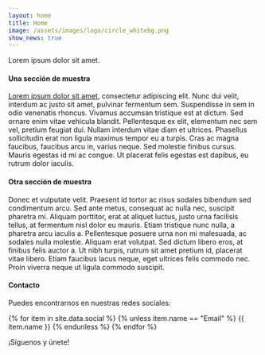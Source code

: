 ```yaml
---
layout: home
title: Home
image: /assets/images/logo/circle_whitebg.png
show_news: true
---
```

Lorem ipsum dolor sit amet. 

#### Una sección de muestra
[Lorem ipsum dolor sit amet](https://www.lipsum.com/), consectetur adipiscing elit. Nunc dui velit, interdum ac justo sit amet, pulvinar fermentum sem. Suspendisse in sem in odio venenatis rhoncus. Vivamus accumsan tristique est at dictum. Sed ornare enim vitae vehicula blandit. Pellentesque ex elit, elementum nec sem vel, pretium feugiat dui. Nullam interdum vitae diam et ultrices. Phasellus sollicitudin erat non ligula maximus tempor eu a turpis. Cras ac magna faucibus, faucibus arcu in, varius neque. Sed molestie finibus cursus. Mauris egestas id mi ac congue. Ut placerat felis egestas est dapibus, eu rutrum dolor iaculis. 


#### Otra sección de muestra
Donec et vulputate velit. Praesent id tortor ac risus sodales bibendum sed condimentum arcu. Sed ante metus, consequat ac nulla nec, suscipit pharetra mi. Aliquam porttitor, erat at aliquet luctus, justo urna facilisis tellus, at fermentum nisl dolor eu mauris. Etiam tristique nunc nulla, a pharetra arcu iaculis a. Pellentesque posuere urna non mi malesuada, ac sodales nulla molestie. Aliquam erat volutpat. Sed dictum libero eros, at finibus felis auctor a. Ut nibh turpis, rutrum sit amet pretium id, placerat vitae libero. Etiam faucibus lacus neque, eget ultrices felis commodo nec. Proin viverra neque ut ligula commodo suscipit. 

#### Contacto
Puedes encontrarnos en nuestras redes sociales:
<p class="buttons">
{% for item in site.data.social %}
  {% unless item.name == "Email" %}
  <a class="button is-text" href="{{ item.link }}" style="text-decoration: none">
    <span class="icon">
      <i
        class="{{ item.icon.type }} {{ item.icon.name }} {{ item.icon.source }}-{{ include.icon-size }}"
        aria-hidden="true">
      </i>
    </span>
    <span>{{ item.name }}</span>
  </a>
  {% endunless %}
{% endfor %}
</p>

¡Síguenos y únete!
